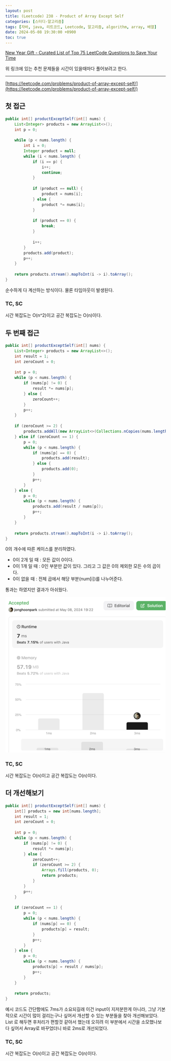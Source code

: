 ```yaml
---
layout: post
title: (Leetcode) 238 - Product of Array Except Self
categories: [스터디-알고리즘]
tags: [자바, java, 리트코드, Leetcode, 알고리즘, algorithm, array, 배열]
date: 2024-05-08 19:30:00 +0900
toc: true
---
```


[New Year Gift - Curated List of Top 75 LeetCode Questions to Save Your Time](https://www.teamblind.com/post/New-Year-Gift---Curated-List-of-Top-75-LeetCode-Questions-to-Save-Your-Time-OaM1orEU)

위 링크에 있는 추천 문제들을 시간이 있을때마다 풀어보려고 한다.

---

[https://leetcode.com/problems/product-of-array-except-self/](https://leetcode.com/problems/product-of-array-except-self/)

## 첫 접근

```java
public int[] productExceptSelf(int[] nums) {
    List<Integer> products = new ArrayList<>();
    int p = 0;

    while (p < nums.length) {
        int i = 0;
        Integer product = null;
        while (i < nums.length) {
            if (i == p) {
                i++;
                continue;
            }

            if (product == null) {
                product = nums[i];
            } else {
                product *= nums[i];
            }

            if (product == 0) {
                break;
            }

            i++;
        }
        products.add(product);
        p++;
    }

    return products.stream().mapToInt(i -> i).toArray();
}
```

순수하게 다 계산하는 방식이다. 물론 타임아웃이 발생된다.

### TC, SC

시간 복잡도는 O(n^2)이고 공간 복잡도는 O(n)이다.

## 두 번째 접근

```java
public int[] productExceptSelf(int[] nums) {
    List<Integer> products = new ArrayList<>();
    int result = 1;
    int zeroCount = 0;

    int p = 0;
    while (p < nums.length) {
        if (nums[p] != 0) {
            result *= nums[p];
        } else {
            zeroCount++;
        }
        p++;
    }

    if (zeroCount >= 2) {
        products.addAll(new ArrayList<>(Collections.nCopies(nums.length, 0)));
    } else if (zeroCount == 1) {
        p = 0;
        while (p < nums.length) {
            if (nums[p] == 0) {
                products.add(result);
            } else {
                products.add(0);
            }
            p++;
        }
    } else {
        p = 0;
        while (p < nums.length) {
            products.add(result / nums[p]);
            p++;
        }
    }

    return products.stream().mapToInt(i -> i).toArray();
}
```

0의 개수에 따른 케이스를 분리하였다.

- 0이 2개 일 때 : 모든 값이 0이다.
- 0이 1개 일 때 : 0인 부분만 값이 있다. 그리고 그 값은 0의 제외한 모든 수의 곱이다.
- 0이 없을 때 : 전체 곱에서 해당 부분(num[i])를 나누어준다.

통과는 하였지만 결과가 아쉬웠다.

![second-approach](/assets/images/2024-05-08-leetcode-238/second-approach.png)

### TC, SC

시간 복잡도는 O(n)이고 공간 복잡도는 O(n)이다.

## 더 개선해보기

```java
public int[] productExceptSelf(int[] nums) {
    int[] products = new int[nums.length];
    int result = 1;
    int zeroCount = 0;

    int p = 0;
    while (p < nums.length) {
        if (nums[p] != 0) {
            result *= nums[p];
        } else {
            zeroCount++;
            if (zeroCount >= 2) {
                Arrays.fill(products, 0);
                return products;
            }
        }
        p++;
    }

    if (zeroCount == 1) {
        p = 0;
        while (p < nums.length) {
            if (nums[p] == 0) {
                products[p] = result;
            }
            p++;
        }
    } else {
        p = 0;
        while (p < nums.length) {
            products[p] = result / nums[p];
            p++;
        }
    }

    return products;
}
```

예시 코드도 간단함에도 7ms가 소요되길래 이건 input이 지저분한게 아니라, 그냥 기본적으로 시간이 많이 걸리는구나 싶어서 개선할 수 있는 부분들을 찾아 개선해보았다. List 로 해두면 후처리가 편할것 같아서 했는데 오히려 이 부분에서 시간을 소모했나보다 싶어서 Array로 바꾸었더니 바로 2ms로 개선되었다.

### TC, SC

시간 복잡도는 O(n)이고 공간 복잡도는 O(n)이다.
